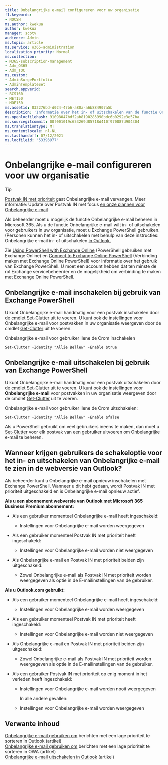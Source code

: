 ```yaml
---
title: Onbelangrijke e-mail configureren voor uw organisatie
f1.keywords:
- NOCSH
ms.author: kwekua
author: kwekua
manager: scotv
audience: Admin
ms.topic: article
ms.service: o365-administration
localization_priority: Normal
ms.collection:
- M365-subscription-management
- Adm_O365
- Adm_TOC
ms.custom:
- AdminSurgePortfolio
- AdminTemplateSet
search.appverid:
- BCS160
- MET150
- MOE150
ms.assetid: 832276bd-d024-47b6-a80a-a6b884907a5b
description: 'Informatie over het in- of uitschakelen van de functie Onbelangrijke e-mail voor alle of specifieke gebruikers in uw organisatie, met Exchange PowerShell. '
ms.openlocfilehash: 91098047bdf2ab8190283990bdc6b0292e3e57ba
ms.sourcegitcommit: 00f001019c653269d85718d410f970887d904304
ms.translationtype: MT
ms.contentlocale: nl-NL
ms.lasthandoff: 07/12/2021
ms.locfileid: "53393977"
---
```

# <a name="configure-clutter-for-your-organization"></a>Onbelangrijke e-mail configureren voor uw organisatie

> [!TIP]
> [Postvak IN met prioriteit](../setup/configure-focused-inbox.md) gaat Onbelangrijke e-mail vervangen. Meer informatie: Update over Postvak IN met focus [en onze plannen voor Onbelangrijke e-mail](https://techcommunity.microsoft.com/t5/Outlook-Blog/Update-on-Focused-Inbox-and-our-plans-for-Clutter/ba-p/136448)
  
Als beheerder moet u mogelijk de functie Onbelangrijke e-mail beheren in Microsoft 365. Als u de functie Onbelangrijke e-mail wilt in- of uitschakelen voor gebruikers in uw organisatie, moet u Exchange PowerShell gebruiken. (Personen kunnen het in- of uitschakelen met behulp van deze instructies: Onbelangrijke e-mail in- of uitschakelen [in Outlook.](https://support.microsoft.com/office/a9c72a77-1bc4-40e6-ba6d-103c1d1aba4c)
  
Zie [Using PowerShell with Exchange Online](/powershell/exchange/exchange-online-powershell) (PowerShell gebruiken met Exchange Online) en [Connect to Exchange Online PowerShell](/powershell/exchange/connect-to-exchange-online-powershell) (Verbinding maken met Exchange Online PowerShell) voor informatie over het gebruik van Exchange PowerShell. U moet een account hebben dat ten minste de rol Exchange servicebeheerder en de mogelijkheid om verbinding te maken met Exchange Online PowerShell. 
  
## <a name="turn-clutter-on-using-exchange-powershell"></a>Onbelangrijke e-mail inschakelen bij gebruik van Exchange PowerShell

U kunt Onbelangrijke e-mail handmatig voor een postvak inschakelen door de cmdlet [Set-Clutter](/powershell/module/exchange/set-clutter) uit te voeren. U kunt ook de instellingen voor Onbelangrijke e-mail voor postvakken in uw organisatie weergeven door de cmdlet [Get-Clutter](/powershell/module/exchange/get-clutter) uit te voeren. 
  
Onbelangrijke e-mail voor gebruiker Ilene de Crom inschakelen
    
`Set-Clutter -Identity "Allie Bellew" -Enable $true`


## <a name="turn-clutter-off-using-exchange-powershell"></a>Onbelangrijke e-mail uitschakelen bij gebruik van Exchange PowerShell

U kunt Onbelangrijke e-mail handmatig voor een postvak uitschakelen door de cmdlet [Set-Clutter](/powershell/module/exchange/set-clutter) uit te voeren. U kunt ook de instellingen voor **Onbelangrijke e-mail** voor postvakken in uw organisatie weergeven door de cmdlet [Get-Clutter](/powershell/module/exchange/get-clutter) uit te voeren. 
  
Onbelangrijke e-mail voor gebruiker Ilene de Crom uitschakelen:
    
`Set-Clutter -Identity "Allie Bellew" -Enable $false`

Als u PowerShell gebruikt om veel gebruikers ineens te maken, dan moet u [Set-Clutter](/powershell/module/exchange/set-clutter) voor elk postvak van een gebruiker uitvoeren om Onbelangrijke e-mail te beheren. 
  
## <a name="when-does-the-clutter-onoff-switch-appear-to-users-in-outlook-on-the-web"></a>Wanneer krijgen gebruikers de schakeloptie voor het in- en uitschakelen van Onbelangrijke e-mail te zien in de webversie van Outlook?
<a name="bkmk_onoff"> </a>

Als beheerder kunt u Onbelangrijke e-mail opnieuw inschakelen met Exchange PowerShell. Wanneer u dit hebt gedaan, wordt Postvak IN met prioriteit uitgeschakeld en is Onbelangrijke e-mail opnieuw actief. 
  
 **Als u een abonnement webversie van Outlook met Microsoft 365 Business Premium abonnement:**
  
- Als een gebruiker momenteel Onbelangrijke e-mail heeft ingeschakeld: 
    
  - Instellingen voor Onbelangrijke e-mail worden weergegeven
    
- Als een gebruiker momenteel Postvak IN met prioriteit heeft ingeschakeld: 
    
  - Instellingen voor Onbelangrijke e-mail worden niet weergegeven
    
- Als Onbelangrijke e-mail en Postvak IN met prioriteit beiden zijn uitgeschakeld: 
    
  - Zowel Onbelangrijke e-mail als Postvak IN met prioriteit worden weergegeven als optie in de E-mailinstellingen van de gebruiker.
    
 **Als u Outlook.com gebruikt:**
  
- Als een gebruiker momenteel Onbelangrijke e-mail heeft ingeschakeld: 
    
  - Instellingen voor Onbelangrijke e-mail worden weergegeven
    
- Als een gebruiker momenteel Postvak IN met prioriteit heeft ingeschakeld: 
    
  - Instellingen voor Onbelangrijke e-mail worden niet weergegeven
    
- Als Onbelangrijke e-mail en Postvak IN met prioriteit beiden zijn uitgeschakeld: 
    
  - Zowel Onbelangrijke e-mail als Postvak IN met prioriteit worden weergegeven als optie in de E-mailinstellingen van de gebruiker.
    
- Als een gebruiker Postvak IN met prioriteit op enig moment in het verleden heeft ingeschakeld:
    
  - Instellingen voor Onbelangrijke e-mail worden nooit weergegeven
    
    In alle andere gevallen: 
    
  - Instellingen voor Onbelangrijke e-mail worden weergegeven
    
## <a name="related-content"></a>Verwante inhoud

[Onbelangrijke e-mail gebruiken om](https://support.microsoft.com/office/7b50c5db-7704-4e55-8a1b-dfc7bf1eafa0) berichten met een lage prioriteit te sorteren in Outlook (artikel)\
[Onbelangrijke e-mail gebruiken om](https://support.microsoft.com/office/fe4d64ca-bf73-48f1-91b4-9a659e008bce) berichten met een lage prioriteit te sorteren in OWA (artikel)\
[Onbelangrijke e-mail uitschakelen in Outlook](https://support.microsoft.com/office/a9c72a77-1bc4-40e6-ba6d-103c1d1aba4c) (artikel)
